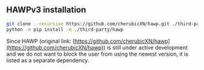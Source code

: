 ## HAWPv3 installation

```bash
git clone --recursive https://github.com/cherubicXN/hawp.git ./third-party/hawp
python -m pip install -e ./third-party/hawp
```

Since HAWP (original link: [https://github.com/cherubicXN/hawp](https://github.com/cherubicXN/hawp)) is still under active development and we do not want to block the user from using the newest version, it is listed as a separate dependency.
